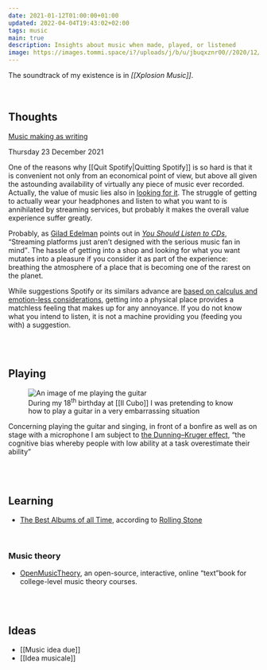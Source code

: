 ```yaml
---
date: 2021-01-12T01:00:00+01:00
updated: 2022-04-04T19:43:02+02:00
tags: music
main: true
description: Insights about music when made, played, or listened
image: https://images.tommi.space/i?/uploads/j/b/u/jbuqxznr00//2020/12/24/20201224164521-98446d01-me.jpg
---
```

<div class='blue box'>
	The soundtrack of my existence is in <cite>[[Xplosion Music]]</cite>.
</div>

<br>
<br>

## Thoughts

[Music making as writing](https://rosano.hmm.garden/01ev1pxthspxdq5e5k5m54e1sg 'Music is not just for professionals')

<p class='date'><time datetime='2021-12-23T18:27:17+01:00'>Thursday 23 December 2021</time></p>
One of the reasons why [[Quit Spotify|Quitting Spotify]] is so hard is that it is convenient not only from an economical point of view, but above all given the astounding availability of virtually any piece of music ever recorded. Actually, the value of music lies also in <u>looking for it</u>. The struggle of getting to actually wear your headphones and listen to what you want to is annihilated by streaming services, but probably it makes the overall value experience suffer greatly.

Probably, as [Gilad Edelman](https://www.wired.com/author/gilad-edelman/ 'Gilad Edelman’s profile on Wired') points out in <cite>[You Should Listen to CDs](https://www.wired.com/story/you-should-listen-to-cds/ 'You Should Listen to CDs')</cite>, <q cite='https://hyp.is/ONwkwGQTEeyXXMNroZdLqw/www.wired.com/story/you-should-listen-to-cds/'>Streaming platforms just aren’t designed with the serious music fan in mind</q>. The hassle of getting into a shop and looking for what you want mutates into a pleasure if you consider it as part of the experience: breathing the atmosphere of a place that is becoming one of the rarest on the planet.

While suggestions Spotify or its similars advance are [based on calculus and emotion-less considerations](/the-power-of-decentralization#algorithms-as-black-boxes '“Algorithms as Black Boxes„ section in my essay “The Power of Decentralization„'), getting into a physical place provides a matchless feeling that makes up for any annoyance. If you do not know what you intend to listen, it is not a machine providing you (feeding you with) a suggestion.

<br>
<br>

## Playing

<figure><picture>
	<img src='https://images.tommi.space/i?/uploads/j/b/u/jbuqxznr00//2020/12/24/20201224164521-98446d01-sm.jpg' alt='An image of me playing the guitar'>
	<figcaption>During my 18<sup>th</sup> birthday at [[Il Cubo]] I was pretending to know how to play a guitar in a very embarrassing situation</figcaption>
</picture></figure>

Concerning playing the guitar and singing, in front of a bonfire as well as on stage with a microphone I am subject to [the Dunning–Kruger effect](https://en.wikipedia.org/wiki/Dunning%E2%80%93Kruger_effect 'Dunning–Kruger effect on Wikipedia'), <q cite='https://en.wikipedia.org/wiki/Dunning%E2%80%93Kruger_effect'>the cognitive bias whereby people with low ability at a task overestimate their ability</q>

<br>
<br>

## Learning

- [The Best Albums of all Time](https://www.rollingstone.com/music/music-lists/best-albums-of-all-time-1062063/ 'The Best Albums of all Time'), according to [Rolling Stone]

<br>

### Music theory

- [OpenMusicTheory](http://openmusictheory.com/ 'Open Music Theory'), an open-source, interactive, online “text”book for college-level music theory courses.

<br>
<br>

## Ideas

- [[Music idea due]]
- [[Idea musicale]]

[Rolling Stone]: https://www.rollingstone.com/ 'Rolling Stone'